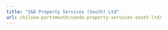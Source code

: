 ```yaml
---
title: "S&O Property Services (South) Ltd"
url: /hilsea-portsmouth/sando-property-services-south-ltd/
---
```

